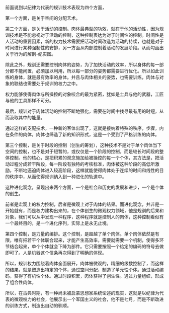 <p data-pid="RbsggTxU">前面说到以纪律为代表的规训技术表现为四个方面，</p><p data-pid="CipcuBgm">第一个方面，是关于空间的分配艺术。</p><p data-pid="yahUPaFf">第二个方面，是关于活动的控制。肉体最典型的功效，就在于他的活动性，因为规训技术是不能忽视对于活动的控制，这种控制表达为对于时间性的控制。时间性是人活动的重要因素，新的权力技术需要把活动时间改造为活动的持续，也就是对于时间进行某种强制性的安排，另一方面从内部控制着活动的发展阶段。从而勾画出关于行为的解剖-纪实图。</p><p data-pid="o7gEEPMy">除此之外，规训还需要控制肉体的姿势，为了加快活动的效率，所以身体的每一部分都不能闲置，必须加以利用，所以每一部分的姿势都需要进行优化。所以如此训练的身体，就是最有效率的身体。并且与肉体相关的姿势，也需要训练，肉体与对象的联结也需要处于规训的权力之中。</p><p data-pid="7tuv-mCz">权力能够使得肉体与所操控的对象咬合的最为紧密，犹如是士兵与他的武器，工匠与他的工具那样不可分。</p><p data-pid="gzEVp5iX">最后，规训对于肉体活动的控制不断地强化，需要在时间中找寻最有用的时短，从而汲取其中的能量。</p><p data-pid="qWFBCjIB">通过这样的支配技术，一种新的客体出现了，这就是接纳着特殊的秩序，步骤，内在条件的肉体，肉体也缔造了新的知识形式，这是一个受到了严格训练的肉体。</p><p data-pid="RaKqth7P">第三个控制，是关于时段的控制（创生的筹划），这种技术不是对于单个肉体当下空间的控制，也不是对于短暂的，或仅仅是一个阶段的控制，而是较长时间段的整体控制。他的核心，是把积累的观念施加给被操控的每一个个体，其方法是，把活动过程分成若干阶段，每一阶段有独特的考核标准，肉体被这种阶段的高低所激励，不断地逼迫肉体进入较高阶段，这样就能使得肉体处于连续的时间和线性的目的秩序中，从而使得规训纳入到一种进化的轨道中。</p><p data-pid="dbgQImD2">这种进化观念，呈现出来两个方面，一个是社会和历史的发展和进步，一个是个体的创生。</p><p data-pid="4XwV2cRG">前者是宏观上的权力控制，后者是微观上对于肉体的结果。而进化观念，并非是一开始就有，而是权力建构出来的，在个体创生的微观权力领域，他是规训的后果和对象，我们可以从中发现一种程序，这种程序就是控制人的肉体，这种控制看似有一个最终目的，是一个进化序列，实际上是永无止境。</p><p data-pid="tzgJ3qcr">第四个控制，是力量的编排。这个控制，是超越了单个肉体。单个肉体依然是有限，唯有把若干个体联合起来，才能产生高效率，需要就需要一个机制，使得多环节结合起来，单个个体就会下降为部件。它只需要按照一个给定的编码的符号去做即可了。人是机器这个信条再次得到了明确的体现。</p><p data-pid="6bmPFfcd">所以，规训权力围绕着肉体全面展开，肉体被微观的，精细的级数控制了，而这样的结果，就是塑造出特定的个体，通过空间分配，制造了单元性个体。通过活动编码，获得了有机性个体。通过时段积累，肉体获得了创生性。通过力量组织，形成了组合性肉体。</p><p data-pid="jZx7G3qX">所以，在古典时期，有一种尚未被启蒙思想家系统论述的现实，这就是以纪律为代表的微观权力的社会，他展示出一个军国主义的社会，他不是七月，而是不断改进的训练方式，制造出自动的驯顺。</p><p></p>